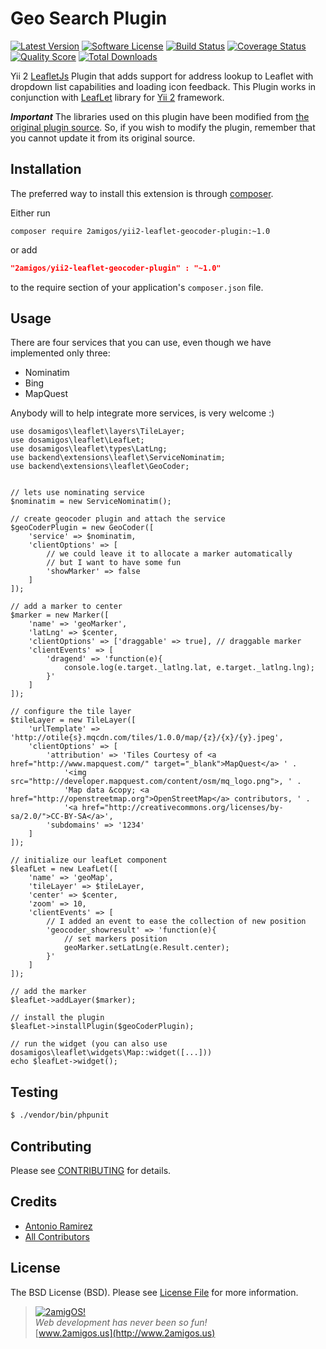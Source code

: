 Geo Search Plugin
=================

[![Latest Version](https://img.shields.io/github/tag/2amigos/yii2-leaflet-geocoder-plugin.svg?style=flat-square&label=release)](https://github.com/2amigos/yii2-leaflet-geocoder-plugin/tags)
[![Software License](https://img.shields.io/badge/license-MIT-brightgreen.svg?style=flat-square)](LICENSE.md)
[![Build Status](https://img.shields.io/travis/2amigos/yii2-leaflet-geocoder-plugin/master.svg?style=flat-square)](https://travis-ci.org/2amigos/yii2-leaflet-geocoder-plugin)
[![Coverage Status](https://img.shields.io/scrutinizer/coverage/g/2amigos/yii2-leaflet-geocoder-plugin.svg?style=flat-square)](https://scrutinizer-ci.com/g/2amigos/yii2-leaflet-geocoder-plugin/code-structure)
[![Quality Score](https://img.shields.io/scrutinizer/g/2amigos/yii2-leaflet-geocoder-plugin.svg?style=flat-square)](https://scrutinizer-ci.com/g/2amigos/yii2-leaflet-geocoder-plugin)
[![Total Downloads](https://img.shields.io/packagist/dt/2amigos/yii2-leaflet-geocoder-plugin.svg?style=flat-square)](https://packagist.org/packages/2amigos/yii2-leaflet-geocoder-plugin)


Yii 2 [LeafletJs](http://leafletjs.com/) Plugin that adds support for address lookup to
Leaflet with dropdown list capabilities and loading icon feedback. This Plugin works in conjunction with
[LeafLet](https://github.com/2amigos/yii2-leaflet-extension) library for [Yii 2](https://github.com/yiisoft/yii2)
framework.

***Important***
The libraries used on this plugin have been modified from
[the original plugin source](https://github.com/perliedman/leaflet-control-geocoder). So, if you wish to modify the
plugin, remember that you cannot update it from its original source.

Installation
------------
The preferred way to install this extension is through [composer](http://getcomposer.org/download/).

Either run

```
composer require 2amigos/yii2-leaflet-geocoder-plugin:~1.0
```
or add

```json
"2amigos/yii2-leaflet-geocoder-plugin" : "~1.0"
```

to the require section of your application's `composer.json` file.

Usage
-----

There are four services that you can use, even though we have implemented only three:

- Nominatim
- Bing
- MapQuest

Anybody will to help integrate more services, is very welcome :)



```
use dosamigos\leaflet\layers\TileLayer;
use dosamigos\leaflet\LeafLet;
use dosamigos\leaflet\types\LatLng;
use backend\extensions\leaflet\ServiceNominatim;
use backend\extensions\leaflet\GeoCoder;


// lets use nominating service
$nominatim = new ServiceNominatim();

// create geocoder plugin and attach the service
$geoCoderPlugin = new GeoCoder([
    'service' => $nominatim,
    'clientOptions' => [
        // we could leave it to allocate a marker automatically
        // but I want to have some fun
        'showMarker' => false
    ]
]);

// add a marker to center
$marker = new Marker([
    'name' => 'geoMarker',
    'latLng' => $center,
    'clientOptions' => ['draggable' => true], // draggable marker
    'clientEvents' => [
        'dragend' => 'function(e){
            console.log(e.target._latlng.lat, e.target._latlng.lng);
        }'
    ]
]);

// configure the tile layer
$tileLayer = new TileLayer([
    'urlTemplate' => 'http://otile{s}.mqcdn.com/tiles/1.0.0/map/{z}/{x}/{y}.jpeg',
    'clientOptions' => [
        'attribution' => 'Tiles Courtesy of <a href="http://www.mapquest.com/" target="_blank">MapQuest</a> ' .
            '<img src="http://developer.mapquest.com/content/osm/mq_logo.png">, ' .
            'Map data &copy; <a href="http://openstreetmap.org">OpenStreetMap</a> contributors, ' .
            '<a href="http://creativecommons.org/licenses/by-sa/2.0/">CC-BY-SA</a>',
        'subdomains' => '1234'
    ]
]);

// initialize our leafLet component
$leafLet = new LeafLet([
    'name' => 'geoMap',
    'tileLayer' => $tileLayer,
    'center' => $center,
    'zoom' => 10,
    'clientEvents' => [
        // I added an event to ease the collection of new position
        'geocoder_showresult' => 'function(e){
            // set markers position
            geoMarker.setLatLng(e.Result.center);
        }'
    ]
]);

// add the marker
$leafLet->addLayer($marker);

// install the plugin
$leafLet->installPlugin($geoCoderPlugin);

// run the widget (you can also use dosamigos\leaflet\widgets\Map::widget([...]))
echo $leafLet->widget();

```

Testing
-------

```bash
$ ./vendor/bin/phpunit
```

Contributing
------------

Please see [CONTRIBUTING](CONTRIBUTING.md) for details.

Credits
-------

- [Antonio Ramirez](https://github.com/tonydspaniard)
- [All Contributors](../../contributors)

License
-------

The BSD License (BSD). Please see [License File](LICENSE.md) for more information.

> [![2amigOS!](http://www.gravatar.com/avatar/55363394d72945ff7ed312556ec041e0.png)](http://www.2amigos.us)  
<i>Web development has never been so fun!</i>  
[www.2amigos.us](http://www.2amigos.us)
